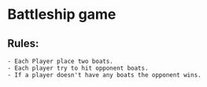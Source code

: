 # Battleship game

## Rules:

    - Each Player place two boats. 
    - Each player try to hit opponent boats.
    - If a player doesn't have any boats the opponent wins.